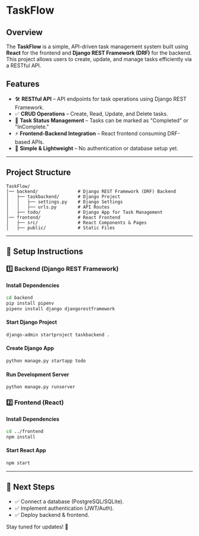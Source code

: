 # TaskFlow

## Overview
The **TaskFlow** is a simple, API-driven task management system built using **React** for the frontend and **Django REST Framework (DRF)** for the backend. This project allows users to create, update, and manage tasks efficiently via a RESTful API.

## Features
- 🛠 **RESTful API** – API endpoints for task operations using Django REST Framework.
- ✅ **CRUD Operations** – Create, Read, Update, and Delete tasks.
- 📌 **Task Status Management** – Tasks can be marked as "Completed" or "InComplete."
- ⚡ **Frontend-Backend Integration** – React frontend consuming DRF-based APIs.
- 🔧 **Simple & Lightweight** – No authentication or database setup yet.

---

## Project Structure
```
TaskFlow/
│── backend/               # Django REST Framework (DRF) Backend
│   ├── taskbackend/       # Django Project
│   │   ├── settings.py    # Django Settings
│   │   ├── urls.py        # API Routes
│   ├── todo/              # Django App for Task Management
│── frontend/              # React Frontend
│   ├── src/               # React Components & Pages
│   ├── public/            # Static Files
```

---

## 🚀 Setup Instructions

### 1️⃣ Backend (Django REST Framework)
#### Install Dependencies
```sh
cd backend
pip install pipenv
pipenv install django djangorestframework
```
#### Start Django Project
```sh
django-admin startproject taskbackend .
```
#### Create Django App
```sh
python manage.py startapp todo
```
#### Run Development Server
```sh
python manage.py runserver
```

### 2️⃣ Frontend (React)
#### Install Dependencies
```sh
cd ../frontend
npm install
```
#### Start React App
```sh
npm start
```

---

## 📌 Next Steps
- ✅ Connect a database (PostgreSQL/SQLite).
- ✅ Implement authentication (JWT/Auth).
- ✅ Deploy backend & frontend.

Stay tuned for updates! 🚀

